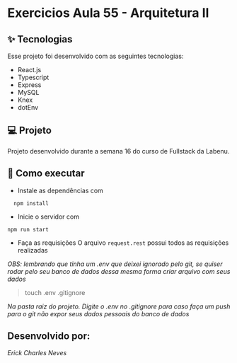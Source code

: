 #  Exercicios Aula 55 - Arquitetura II

## ✨ Tecnologias
Esse projeto foi desenvolvido com as seguintes tecnologias:

* React.js
* Typescript
* Express
* MySQL
* Knex
* dotEnv

## 💻 Projeto
Projeto desenvolvido durante a semana 16 do curso de Fullstack da Labenu. 

## 🚀 Como executar
* Instale as dependências com
```
  npm install
 ```
* Inicie o servidor com
 ```
 npm run start
 ```
* Faça as requisições
O arquivo ```request.rest``` possui todos as requisições realizadas

*OBS: lembrando que tinha um .env que deixei ignorado pelo git, se quiser rodar pelo seu banco 
de dados dessa mesma forma criar arquivo com seus dados*
 
> touch .env .gitignore 

*Na pasta raiz do projeto.*
*Digite o .env no .gitignore para caso faça um push para o git não expor seus dados pessoais do banco de dados*

## Desenvolvido por:
*Erick Charles Neves*